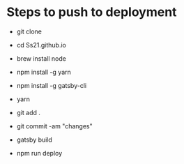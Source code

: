 # Steps to push to deployment

- git clone

- cd Ss21.github.io

- brew install node

- npm install -g yarn

- npm install -g gatsby-cli

- yarn

- git add .

- git commit -am "changes"

- gatsby build

- npm run deploy
